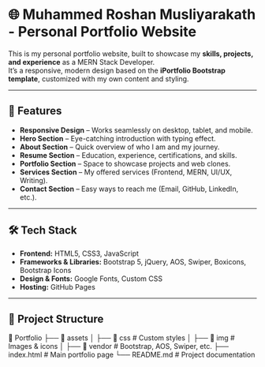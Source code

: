 # 🌐 Muhammed Roshan Musliyarakath - Personal Portfolio Website

This is my personal portfolio website, built to showcase my **skills, projects, and experience** as a MERN Stack Developer.  
It’s a responsive, modern design based on the **iPortfolio Bootstrap template**, customized with my own content and styling.

---

## 🚀 Features
- **Responsive Design** – Works seamlessly on desktop, tablet, and mobile.  
- **Hero Section** – Eye-catching introduction with typing effect.  
- **About Section** – Quick overview of who I am and my journey.  
- **Resume Section** – Education, experience, certifications, and skills.  
- **Portfolio Section** – Space to showcase projects and web clones.  
- **Services Section** – My offered services (Frontend, MERN, UI/UX, Writing).  
- **Contact Section** – Easy ways to reach me (Email, GitHub, LinkedIn, etc.).  

---

## 🛠️ Tech Stack
- **Frontend:** HTML5, CSS3, JavaScript  
- **Frameworks & Libraries:** Bootstrap 5, jQuery, AOS, Swiper, Boxicons, Bootstrap Icons  
- **Design & Fonts:** Google Fonts, Custom CSS  
- **Hosting:** GitHub Pages  

---

## 📂 Project Structure
📁 Portfolio
├── 📁 assets
│ ├── 📁 css # Custom styles
│ ├── 📁 img # Images & icons
│ ├── 📁 vendor # Bootstrap, AOS, Swiper, etc.
├── index.html # Main portfolio page
└── README.md # Project documentation
